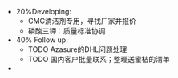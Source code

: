 - 20%Developing:
	- CMC清洁剂专用，寻找厂家并报价
	- 磷酸三钾：质量标准协调
- 40% Follow up:
	- TODO Azasure的DHL问题处理
	- TODO 国内客户批量联系；整理送蜜桔的清单
-
